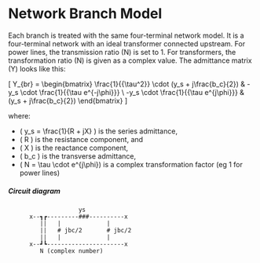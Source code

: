 Network Branch Model
=============
Each branch is treated with the same four-terminal network model. It is a four-terminal network with an ideal transformer connected upstream. For power lines, the transmission ratio \(N\) is set to 1. For transformers, the transformation ratio \(N\) is given as a complex value. The admittance matrix \(Y\) looks like this:


\[
Y_{br} = \begin{bmatrix}
    \frac{1}{{\tau^2}} \cdot (y_s + j\frac{b_c}{2}) & -y_s \cdot \frac{1}{{\tau e^{-j\phi}}} \\
    -y_s \cdot \frac{1}{{\tau e^{j\phi}}} & (y_s + j\frac{b_c}{2})
\end{bmatrix}
\]




where:
- \( y_s = \frac{1}{R + jX} \) is the series admittance,
- \( R \) is the resistance component, and
- \( X \) is the reactance component,
- \( b_c \) is the transverse admittance,
- \( N = \tau \cdot e^{j\phi}\) is a complex transformation factor (eg 1 for power lines)



##### Circuit diagram

```plaintext	   
                    ys
      x--┓┏---------###----------x
         ||   |             |
         ||   # jbc/2       # jbc/2
         ||   |             |
      x--┛┗----------------------x 
         N (complex number)             

```
<!-- Dies ist ein auskommentierter Abschnitt -->
<!--┏
<! ┣
<! ┗
<! ┓
<! ┃
<! ┛
\( Y_{i0} \) fgfdgdfgfdg
-->


